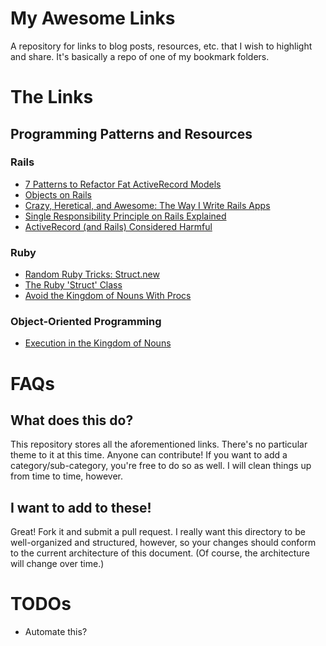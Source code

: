 # My Awesome Links

A repository for links to blog posts, resources, etc. that I wish to highlight and share. It's basically a repo of one of my bookmark folders.

# The Links

## Programming Patterns and Resources

### Rails

- [7 Patterns to Refactor Fat ActiveRecord Models](http://blog.codeclimate.com/blog/2012/10/17/7-ways-to-decompose-fat-activerecord-models/)
- [Objects on Rails](http://objectsonrails.com/)
- [Crazy, Heretical, and Awesome: The Way I Write Rails Apps](http://jamesgolick.com/2010/3/14/crazy-heretical-and-awesome-the-way-i-write-rails-apps.html)
- [Single Responsibility Principle on Rails Explained](http://solnic.eu/2012/07/09/single-responsibility-principle-on-rails-explained.html)
- [ActiveRecord (and Rails) Considered Harmful](http://blog.steveklabnik.com/posts/2011-12-30-active-record-considered-harmful)

### Ruby

- [Random Ruby Tricks: Struct.new](http://blog.steveklabnik.com/posts/2012-09-01-random-ruby-tricks--struct-new)
- [The Ruby 'Struct' Class](http://stephaniehoh.github.io/blog/2013/12/28/the-ruby-struct-class/)
- [Avoid the Kingdom of Nouns With Procs](http://naildrivin5.com/blog/2012/01/30/avoid-kingdom-of-nouns-with-procs.html)

### Object-Oriented Programming

- [Execution in the Kingdom of Nouns](http://steve-yegge.blogspot.com/2006/03/execution-in-kingdom-of-nouns.html)

# FAQs

## What does this do?

This repository stores all the aforementioned links. There's no particular theme to it at this time. Anyone can contribute! If you want to add a category/sub-category, you're free to do so as well. I will clean things up from time to time, however.

## I want to add to these!

Great! Fork it and submit a pull request. I really want this directory to be well-organized and structured, however, so your changes should conform to the current architecture of this document. (Of course, the architecture will change over time.)

# TODOs

- Automate this?